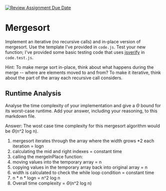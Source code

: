 [![Review Assignment Due Date](https://classroom.github.com/assets/deadline-readme-button-24ddc0f5d75046c5622901739e7c5dd533143b0c8e959d652212380cedb1ea36.svg)](https://classroom.github.com/a/1uurLsu5)
# Mergesort

Implement an iterative (no recursive calls) and in-place version of mergesort.
Use the template I've provided in `code.js`. Test your new function; I've
provided some basic testing code that uses
[jsverify](https://jsverify.github.io/) in `code.test.js`.

Hint: To make merge sort in-place, think about what happens during the merge --
where are elements moved to and from? To make it iterative, think about the
part of the array each recursive call considers.

## Runtime Analysis

Analyse the time complexity of your implementation and give a $\Theta$ bound for
its worst-case runtime. Add your answer, including your reasoning, to this
markdown file.

Answer: The wost case time complexity for this mergesort algorithm would be $\Theta$(n^2 log n).
1. mergesort iterates through the array where the width grows *2 each iteration = logn
2. calculating the mid and right indexes = constant time
3. calling the mergeInPlace function:
4. moving values into the temporary array = n 
5. copying values in the temporary array back into original array = n
6. width is calculated to check the while loop condition = constant time
7. n * n * logn = n^2 log n
8. Overall time complexity = $\Theta$(n^2 log n)


